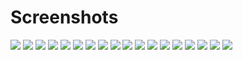 # Screenshots

![](https://i.ibb.co/TwQRgCL/Screen-Shot-2019-04-06-at-10-55-10-AM.png)
![](https://i.ibb.co/q9n176X/Screen-Shot-2019-04-06-at-10-40-17-AM.png)
![](https://i.ibb.co/xL9nMXz/Screen-Shot-2019-04-06-at-10-40-07-AM.png)
![](https://i.ibb.co/2F21xcQ/Screen-Shot-2019-04-06-at-10-39-53-AM.png)
![](https://i.ibb.co/y5WLJmm/Screen-Shot-2019-04-06-at-10-38-43-AM.png)
![](https://i.ibb.co/ckzvRxK/Screen-Shot-2019-04-06-at-10-37-59-AM.png)
![](https://i.ibb.co/MDFwDjn/Screen-Shot-2019-04-06-at-10-37-03-AM.png)
![](https://i.ibb.co/9vZ3YVj/Screen-Shot-2019-04-06-at-10-36-48-AM.png)
![](https://i.ibb.co/h1zTK8v/Screen-Shot-2019-04-06-at-10-36-10-AM.png)
![](https://i.ibb.co/nbN7MrD/Screen-Shot-2019-04-06-at-10-35-40-AM.png)
![](https://i.ibb.co/JKMN9Sj/Screen-Shot-2019-04-06-at-10-35-35-AM.png)
![](https://i.ibb.co/bQyLDn8/Screen-Shot-2019-04-06-at-10-35-08-AM.png)
![](https://i.ibb.co/RhrNnnN/Screen-Shot-2019-04-06-at-10-34-43-AM.png)
![](https://i.ibb.co/9YPXVXq/Screen-Shot-2019-04-06-at-10-34-20-AM.png)
![](https://i.ibb.co/hmQ5ddh/Screen-Shot-2019-04-06-at-10-33-51-AM.png)
![](https://i.ibb.co/frttWxt/Screen-Shot-2019-04-06-at-10-33-43-AM.png)
![](https://i.ibb.co/4V6jxwR/Screen-Shot-2019-04-06-at-10-33-38-AM.png)
![](https://i.ibb.co/YkRLyzP/Screen-Shot-2019-04-06-at-10-22-07-AM.png)
